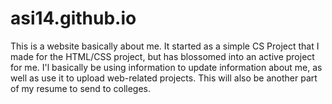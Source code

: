 # asi14.github.io
This is a website basically about me. It started as a simple CS Project that I made for the HTML/CSS project, but has blossomed into an active project for me.
I'l basically be using information to update information about me, as well as use it to upload web-related projects.
This will also be another part of my resume to send to colleges.
